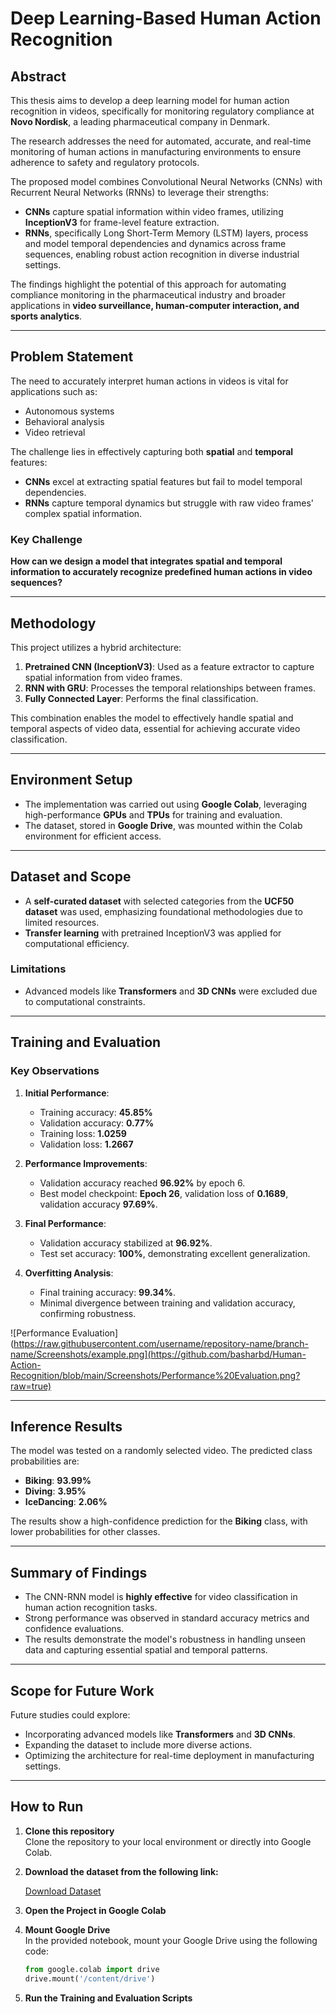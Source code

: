 # Deep Learning-Based Human Action Recognition

## Abstract  
This thesis aims to develop a deep learning model for human action recognition in videos, specifically for monitoring regulatory compliance at **Novo Nordisk**, a leading pharmaceutical company in Denmark.

The research addresses the need for automated, accurate, and real-time monitoring of human actions in manufacturing environments to ensure adherence to safety and regulatory protocols.  

The proposed model combines Convolutional Neural Networks (CNNs) with Recurrent Neural Networks (RNNs) to leverage their strengths:  
- **CNNs** capture spatial information within video frames, utilizing **InceptionV3** for frame-level feature extraction.  
- **RNNs**, specifically Long Short-Term Memory (LSTM) layers, process and model temporal dependencies and dynamics across frame sequences, enabling robust action recognition in diverse industrial settings.  

The findings highlight the potential of this approach for automating compliance monitoring in the pharmaceutical industry and broader applications in **video surveillance, human-computer interaction, and sports analytics**.

---

## Problem Statement  
The need to accurately interpret human actions in videos is vital for applications such as:  
- Autonomous systems  
- Behavioral analysis  
- Video retrieval  

The challenge lies in effectively capturing both **spatial** and **temporal** features:  
- **CNNs** excel at extracting spatial features but fail to model temporal dependencies.  
- **RNNs** capture temporal dynamics but struggle with raw video frames' complex spatial information.  

### Key Challenge  
**How can we design a model that integrates spatial and temporal information to accurately recognize predefined human actions in video sequences?**

---

## Methodology  
This project utilizes a hybrid architecture:  
1. **Pretrained CNN (InceptionV3)**: Used as a feature extractor to capture spatial information from video frames.  
2. **RNN with GRU**: Processes the temporal relationships between frames.  
3. **Fully Connected Layer**: Performs the final classification.  

This combination enables the model to effectively handle spatial and temporal aspects of video data, essential for achieving accurate video classification.

---

## Environment Setup  
- The implementation was carried out using **Google Colab**, leveraging high-performance **GPUs** and **TPUs** for training and evaluation.  
- The dataset, stored in **Google Drive**, was mounted within the Colab environment for efficient access.

---

## Dataset and Scope  
- A **self-curated dataset** with selected categories from the **UCF50 dataset** was used, emphasizing foundational methodologies due to limited resources.  
- **Transfer learning** with pretrained InceptionV3 was applied for computational efficiency.  

### Limitations  
- Advanced models like **Transformers** and **3D CNNs** were excluded due to computational constraints.  

---

## Training and Evaluation  

### Key Observations  
1. **Initial Performance**:  
   - Training accuracy: **45.85%**  
   - Validation accuracy: **0.77%**  
   - Training loss: **1.0259**  
   - Validation loss: **1.2667**  

2. **Performance Improvements**:  
   - Validation accuracy reached **96.92%** by epoch 6.  
   - Best model checkpoint: **Epoch 26**, validation loss of **0.1689**, validation accuracy **97.69%**.  

3. **Final Performance**:  
   - Validation accuracy stabilized at **96.92%**.  
   - Test set accuracy: **100%**, demonstrating excellent generalization.  

4. **Overfitting Analysis**:  
   - Final training accuracy: **99.34%**.  
   - Minimal divergence between training and validation accuracy, confirming robustness.
  
  ![Performance Evaluation](https://raw.githubusercontent.com/username/repository-name/branch-name/Screenshots/example.png](https://github.com/basharbd/Human-Action-Recognition/blob/main/Screenshots/Performance%20Evaluation.png?raw=true)




---

## Inference Results  
The model was tested on a randomly selected video. The predicted class probabilities are:  
- **Biking**: **93.99%**  
- **Diving**: **3.95%**  
- **IceDancing**: **2.06%**  

The results show a high-confidence prediction for the **Biking** class, with lower probabilities for other classes.

---

## Summary of Findings  
- The CNN-RNN model is **highly effective** for video classification in human action recognition tasks.  
- Strong performance was observed in standard accuracy metrics and confidence evaluations.  
- The results demonstrate the model's robustness in handling unseen data and capturing essential spatial and temporal patterns.

---

## Scope for Future Work  
Future studies could explore:  
- Incorporating advanced models like **Transformers** and **3D CNNs**.  
- Expanding the dataset to include more diverse actions.  
- Optimizing the architecture for real-time deployment in manufacturing settings.

---

## How to Run  
1. **Clone this repository**  
   Clone the repository to your local environment or directly into Google Colab.

2. **Download the dataset from the following link:**  
   
   [Download Dataset](https://drive.google.com/drive/folders/1BusNDTMVlfGu4ID5E5yvYOPC9i1TrZ1s?usp=sharing)

3. **Open the Project in Google Colab**  
  

4. **Mount Google Drive**  
   In the provided notebook, mount your Google Drive using the following code:
   ```python
   from google.colab import drive
   drive.mount('/content/drive')

5. **Run the Training and Evaluation Scripts**  
  
